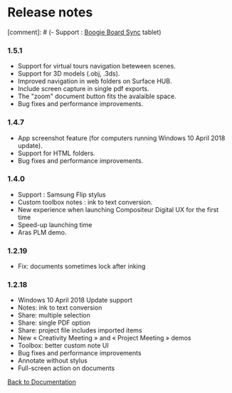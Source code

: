 # Release notes


[comment]: # (-	Support : [Boogie Board Sync](https://myboogieboard.com/products/sync) tablet)

### 1.5.1

- Support for virtual tours navigation beteween scenes.
- Support for 3D models (.obj, .3ds).
- Improved navigation in web folders on Surface HUB.
- Include screen capture in single pdf exports.
- The "zoom" document button fits the avalaible space.
- Bug fixes and performance improvements.

### 1.4.7

- App screenshot feature (for computers running Windows 10 April 2018 update).
- Support for HTML folders. 
- Bug fixes and performance improvements.

### 1.4.0

- Support : Samsung Flip stylus
- Custom toolbox notes : ink to text conversion.
-	New experience when launching Compositeur Digital UX for the first time
-	Speed-up launching time
-	Aras PLM demo.

### 1.2.19

-	Fix: documents sometimes lock after inking

### 1.2.18

-	Windows 10 April 2018 Update support
-	Notes: ink to text conversion
-	Share: multiple selection
-	Share: single PDF option
-	Share: project file includes imported items
-	New « Creativity Meeting » and « Project Meeting » demos
-	Toolbox: better custom note UI
-	Bug fixes and performance improvements
- Annotate without stylus
- Full-screen action on documents


[Back to Documentation](../index.md)
